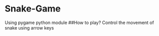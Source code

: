 # Snake-Game
Using pygame python module
##How to play?
Control the movement of snake using arrow keys 
